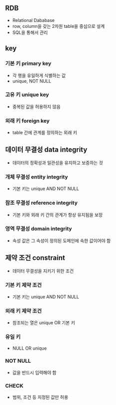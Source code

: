 ## RDB

- Relational Dababase
- row, column을 갖는 2차원 table을 중심으로 설계
- SQL을 통해서 관리

## key

### 기본 키 primary key

- 각 행을 유일하게 식별하는 값
- unique, NOT NULL

### 고유 키 unique key

- 중복된 값을 허용하지 않음

### 외래 키 foreign key

- table 간에 관계를 정의하는 외래 키

## 데이터 무결성 data integrity

- 데이터의 정확성과 일관성을 유지하고 보증하는 것

### 개체 무결성 entity integrity

- 기본 키는 unique AND NOT NULL

### 참조 무결성 reference integrity

- 기본 키와 외래 키 간의 관계가 항상 유지됨을 보장

### 영역 무결성 domain integrity

- 속성 값은 그 속성이 정의된 도메인에 속한 값이어야 함

## 제약 조건 constraint

- 데이터 무결성을 지키기 위한 조건

### 기본 키 제약 조건

- 기본 키는 unique AND NOT NULL

### 외래 키 제약 조건

- 참조되는 열은 unique OR 기본 키

### 유일 키

- NULL OR unique

### NOT NULL

- 값을 반드시 입력해야 함

### CHECK

- 범위, 조건 등 지정된 값만 허용
